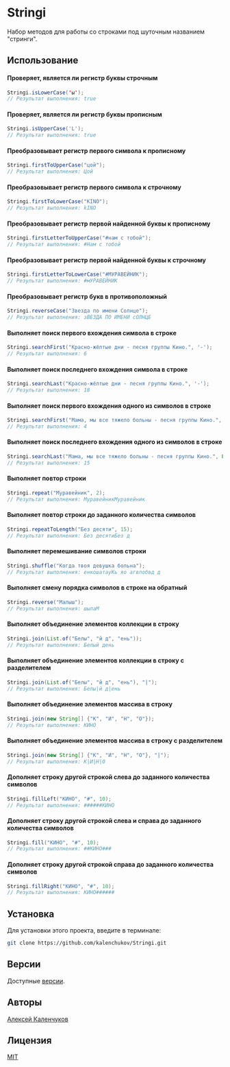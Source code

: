 # Stringi

Набор методов для работы со строками под шуточным названием "стринги".

## Использование

#### Проверяет, является ли регистр буквы строчным

```java
Stringi.isLowerCase('ы');
// Результат выполнения: true
```

#### Проверяет, является ли регистр буквы прописным

```java
Stringi.isUpperCase('L');
// Результат выполнения: true
```

#### Преобразовывает регистр первого символа к прописному

```java
Stringi.firstToUpperCase("цой");
// Результат выполнения: Цой
```

#### Преобразовывает регистр первого символа к строчному

```java
Stringi.firstToLowerCase("KINO");
// Результат выполнения: kINO
```

#### Преобразовывает регистр первой найденной буквы к прописному

```java
Stringi.firstLetterToUpperCase("#нам с тобой");
// Результат выполнения: #Нам с тобой
```

#### Преобразовывает регистр первой найденной буквы к строчному

```java
Stringi.firstLetterToLowerCase("#МУРАВЕЙНИК");
// Результат выполнения: #мУРАВЕЙНИК
```

#### Преобразовывает регистр букв в противоположный

```java
Stringi.reverseCase("Звезда по имени Солнце");
// Результат выполнения: зВЕЗДА ПО ИМЕНИ сОЛНЦЕ
```

#### Выполняет поиск первого вхождения символа в строке

```java
Stringi.searchFirst("Красно-жёлтые дни - песня группы Кино.", '-');
// Результат выполнения: 6
```

#### Выполняет поиск последнего вхождения символа в строке

```java
Stringi.searchLast("Красно-жёлтые дни - песня группы Кино.", '-');
// Результат выполнения: 18
```

#### Выполняет поиск первого вхождения одного из символов в строке

```java
Stringi.searchFirst("Мама, мы все тяжело больны - песня группы Кино.", List.of('ж', ','));
// Результат выполнения: 4
```

#### Выполняет поиск последнего вхождения одного из символов в строке

```java
Stringi.searchLast("Мама, мы все тяжело больны - песня группы Кино.", List.of('ж', ','));
// Результат выполнения: 15
```

#### Выполняет повтор строки

```java
Stringi.repeat("Муравейник", 2);
// Результат выполнения: МуравейникМуравейник
```

#### Выполняет повтор строки до заданного количества символов

```java
Stringi.repeatToLength("Без десяти", 15);
// Результат выполнения: Без десятиБез д
```

#### Выполняет перемешивание символов строки

```java
Stringi.shuffle("Когда твоя девушка больна");
// Результат выполнения: енкошатауКь яо агвлобвд д
```

#### Выполняет смену порядка символов в строке на обратный

```java
Stringi.reverse("Малыш");
// Результат выполнения: шылаМ
```

#### Выполняет объединение элементов коллекции в строку

```java
Stringi.join(List.of("Белы", "й д", "ень"));
// Результат выполнения: Белый день
```

#### Выполняет объединение элементов коллекции в строку с разделителем

```java
Stringi.join(List.of("Белы", "й д", "ень"), "|");
// Результат выполнения: Белы|й д|ень
```

#### Выполняет объединение элементов массива в строку

```java
Stringi.join(new String[] {"К", "И", "Н", "О"});
// Результат выполнения: КИНО
```

#### Выполняет объединение элементов массива в строку с разделителем

```java
Stringi.join(new String[] {"К", "И", "Н", "О"}, "|");
// Результат выполнения: К|И|Н|О
```

#### Дополняет строку другой строкой слева до заданного количества символов

```java
Stringi.fillLeft("КИНО", "#", 10);
// Результат выполнения: ######КИНО
```

#### Дополняет строку другой строкой слева и справа до заданного количества символов

```java
Stringi.fill("КИНО", "#", 10);
// Результат выполнения: ##КИНО###
```

#### Дополняет строку другой строкой справа до заданного количества символов

```java
Stringi.fillRight("КИНО", "#", 10);
// Результат выполнения: КИНО######
```

## Установка

Для установки этого проекта, введите в терминале:

```bash
git clone https://github.com/kalenchukov/Stringi.git
```

## Версии

Доступные [версии](https://github.com/kalenchukov/Stringi/releases).

## Авторы

[Алексей Каленчуков](https://github.com/kalenchukov)

## Лицензия

[MIT](https://opensource.org/licenses/MIT)
